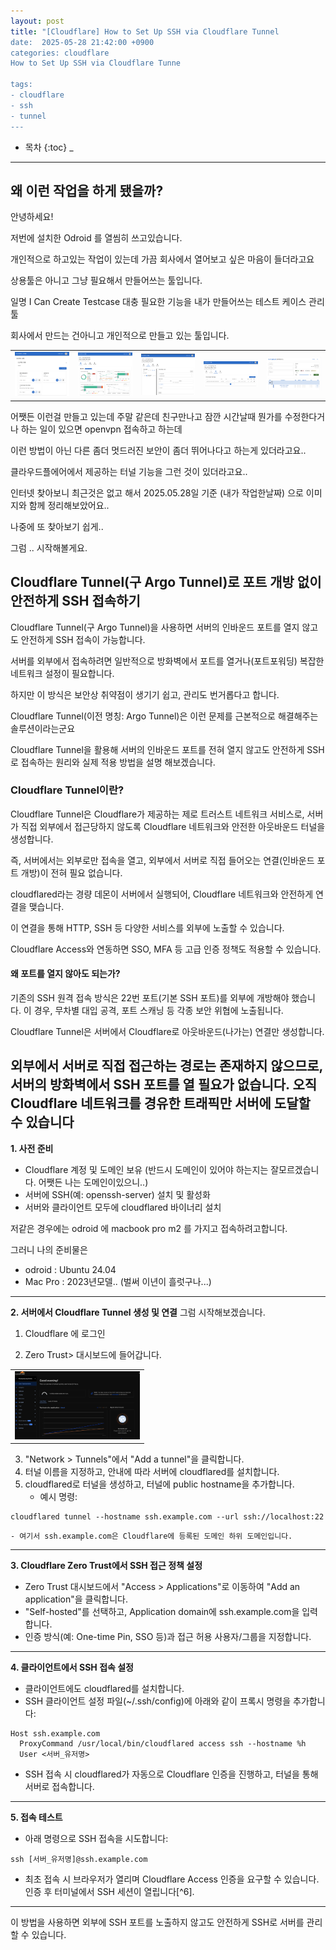 ```yaml
---
layout: post
title: "[Cloudflare] How to Set Up SSH via Cloudflare Tunnel
date:  2025-05-28 21:42:00 +0900
categories: cloudflare
How to Set Up SSH via Cloudflare Tunne

tags:
- cloudflare
- ssh
- tunnel
---
```



* 목차
{:toc}
_

---

## 왜 이런 작업을 하게 됐을까?

안녕하세요!

저번에 설치한 Odroid 를 열씸히 쓰고있습니다. 

개인적으로 하고있는 작업이 있는데  가끔 회사에서 열어보고 싶은 마음이 들더라고요 

상용툴은 아니고 그냥 필요해서 만들어쓰는 툴입니다.

일명 I Can Create Testcase 대충 필요한 기능을 내가 만들어쓰는 테스트 케이스 관리툴

회사에서 만드는 건아니고 개인적으로 만들고 있는 툴입니다.

<table>
  <tr>
    <td><img src="/assets/images/ict01.png" alt="ICT 이미지 01" width="120"></td>
    <td><img src="/assets/images/ict02.png" alt="ICT 이미지 02" width="120"></td>
    <td><img src="/assets/images/ict03.png" alt="ICT 이미지 03" width="120"></td>
    <td><img src="/assets/images/ict04.png" alt="ICT 이미지 04" width="120"></td>
    <td><img src="/assets/images/ict05.png" alt="ICT 이미지 05" width="120"></td>
  </tr>
</table>

어쨋든 이런걸 만들고 있는데 주말 같은데 친구만나고 잠깐 시간날때 뭔가를 수정한다거 나 하는 일이 있으면 openvpn 접속하고 하는데 

이런 방법이 아닌 다른 좀더 멋드러진 보안이 좀더 뛰어나다고 하는게 있더라고요.. 

클라우드플에어에서 제공하는 터널 기능을 그런 것이 있더라고요..

인터넷 찾아보니 최근것은 없고 해서 2025.05.28일 기준 (내가 작업한날짜) 으로 이미지와 함께 정리해보았어요..

나중에 또 찾아보기 쉽게..

그럼 .. 시작해볼게요.


## Cloudflare Tunnel(구 Argo Tunnel)로 포트 개방 없이 안전하게 SSH 접속하기

Cloudflare Tunnel(구 Argo Tunnel)을 사용하면 서버의 인바운드 포트를 열지 않고도 안전하게 SSH 접속이 가능합니다. 

서버를 외부에서 접속하려면 일반적으로 방화벽에서 포트를 열거나(포트포워딩) 복잡한 네트워크 설정이 필요합니다. 

하지만 이 방식은 보안상 취약점이 생기기 쉽고, 관리도 번거롭다고 합니다. 

Cloudflare Tunnel(이전 명칭: Argo Tunnel)은 이런 문제를 근본적으로 해결해주는 솔루션이라는군요 

Cloudflare Tunnel을 활용해 서버의 인바운드 포트를 전혀 열지 않고도 안전하게 SSH로 접속하는 원리와 실제 적용 방법을 설명 해보겠습니다. 

### Cloudflare Tunnel이란?
Cloudflare Tunnel은 Cloudflare가 제공하는 제로 트러스트 네트워크 서비스로, 서버가 직접 외부에서 접근당하지 않도록 Cloudflare 네트워크와 안전한 아웃바운드 터널을 생성합니다. 

즉, 서버에서는 외부로만 접속을 열고, 외부에서 서버로 직접 들어오는 연결(인바운드 포트 개방)이 전혀 필요 없습니다.

cloudflared라는 경량 데몬이 서버에서 실행되어, Cloudflare 네트워크와 안전하게 연결을 맺습니다.

이 연결을 통해 HTTP, SSH 등 다양한 서비스를 외부에 노출할 수 있습니다.

Cloudflare Access와 연동하면 SSO, MFA 등 고급 인증 정책도 적용할 수 있습니다.

#### 왜 포트를 열지 않아도 되는가?
기존의 SSH 원격 접속 방식은 22번 포트(기본 SSH 포트)를 외부에 개방해야 했습니다. 이 경우, 무차별 대입 공격, 포트 스캐닝 등 각종 보안 위협에 노출됩니다.

Cloudflare Tunnel은 서버에서 Cloudflare로 아웃바운드(나가는) 연결만 생성합니다. 

외부에서 서버로 직접 접근하는 경로는 존재하지 않으므로, 서버의 방화벽에서 SSH 포트를 열 필요가 없습니다. 오직 Cloudflare 네트워크를 경유한 트래픽만 서버에 도달할 수 있습니다
---

**1. 사전 준비**

- Cloudflare 계정 및 도메인 보유
  (반드시 도메인이 있어야 하는지는 잘모르겠습니다. 어쨋든 나는 도메인이있으니..)
- 서버에 SSH(예: openssh-server) 설치 및 활성화
- 서버와 클라이언트 모두에 cloudflared 바이너리 설치

저같은 경우에는 odroid 에 macbook pro m2 를 가지고 접속하려고합니다.

그러니 나의 준비물은 
- odroid : Ubuntu 24.04
- Mac Pro : 2023년모델.. (벌써 이년이 흘럿구나...)
---

**2. 서버에서 Cloudflare Tunnel 생성 및 연결**
그럼 시작해보겠습니다. 

1. Cloudflare 에 로그인

2. Zero Trust> 대시보드에 들어갑니다.

<table>
  <tr>
    <td><img src="/assets/images/cloudflare01.png" alt="cloudflare 이미지 01" width="200"></td>
  </tr>
</table>   

3. "Network > Tunnels"에서 "Add a tunnel"을 클릭합니다.
5. 터널 이름을 지정하고, 안내에 따라 서버에 cloudflared를 설치합니다.
6. cloudflared로 터널을 생성하고, 터널에 public hostname을 추가합니다.
    - 예시 명령:

```
cloudflared tunnel --hostname ssh.example.com --url ssh://localhost:22
```

    - 여기서 ssh.example.com은 Cloudflare에 등록된 도메인 하위 도메인입니다.

---

**3. Cloudflare Zero Trust에서 SSH 접근 정책 설정**

- Zero Trust 대시보드에서 "Access > Applications"로 이동하여 "Add an application"을 클릭합니다.
- "Self-hosted"를 선택하고, Application domain에 ssh.example.com을 입력합니다.
- 인증 방식(예: One-time Pin, SSO 등)과 접근 허용 사용자/그룹을 지정합니다.

---

**4. 클라이언트에서 SSH 접속 설정**

- 클라이언트에도 cloudflared를 설치합니다.
- SSH 클라이언트 설정 파일(~/.ssh/config)에 아래와 같이 프록시 명령을 추가합니다:

```
Host ssh.example.com
  ProxyCommand /usr/local/bin/cloudflared access ssh --hostname %h
  User <서버_유저명>
```

- SSH 접속 시 cloudflared가 자동으로 Cloudflare 인증을 진행하고, 터널을 통해 서버로 접속합니다.

---

**5. 접속 테스트**

- 아래 명령으로 SSH 접속을 시도합니다:

```
ssh [서버_유저명]@ssh.example.com
```

- 최초 접속 시 브라우저가 열리며 Cloudflare Access 인증을 요구할 수 있습니다. 인증 후 터미널에서 SSH 세션이 열립니다[^6].

---

이 방법을 사용하면 외부에 SSH 포트를 노출하지 않고도 안전하게 SSH로 서버를 관리할 수 있습니다.
